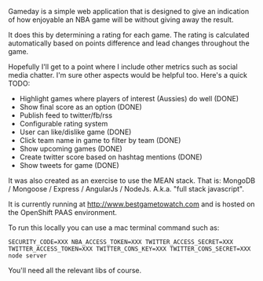 Gameday is a simple web application that is designed to give an indication of how enjoyable an NBA game will be without giving away the result.

It does this by determining a rating for each game.  The rating is calculated automatically based on points difference and lead changes throughout the game.

Hopefully I'll get to a point where I include other metrics such as social media chatter.  I'm sure other aspects would be helpful too.  Here's a quick TODO:

- Highlight games where players of interest (Aussies) do well (DONE)
- Show final score as an option (DONE)
- Publish feed to twitter/fb/rss
- Configurable rating system
- User can like/dislike game (DONE)
- Click team name in game to filter by team (DONE)
- Show upcoming games (DONE)
- Create twitter score based on hashtag mentions (DONE)
- Show tweets for game (DONE)

It was also created as an exercise to use the MEAN stack.  That is: MongoDB / Mongoose / Express / AngularJs / NodeJs.  A.k.a. "full stack javascript".

It is currently running at http://www.bestgametowatch.com and is hosted on the OpenShift PAAS environment.

To run this locally you can use a mac terminal command such as:

    SECURITY_CODE=XXX NBA_ACCESS_TOKEN=XXX TWITTER_ACCESS_SECRET=XXX TWITTER_ACCESS_TOKEN=XXX TWITTER_CONS_KEY=XXX TWITTER_CONS_SECRET=XXX node server

You'll need all the relevant libs of course.
